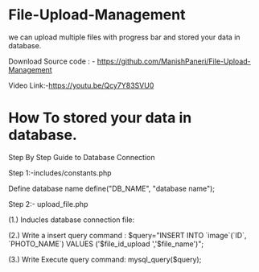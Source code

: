 # File-Upload-Management
 we can upload multiple files with progress bar and stored your data in database.

Download Source code : -  https://github.com/ManishPaneri/File-Upload-Management

Video Link:-https://youtu.be/Qcy7Y83SVU0

# How To stored your data in database.

Step By Step Guide to Database Connection

Step  1:-includes/constants.php

Define database name
	define("DB_NAME", "database name");

Step 2:- upload_file.php

(1.) Inducles database connection file:
       <?php //require_once("includes/connection.php"); ?>

(2.) Write a insert query command  :
        $query="INSERT INTO `image`(`ID`, `PHOTO_NAME`) VALUES           ('$file_id_upload ','$file_name')";

(3.) Write Execute query command:
         mysql_query($query);